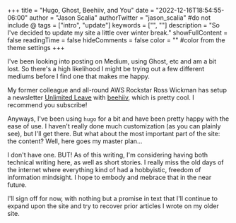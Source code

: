 +++
title = "Hugo, Ghost, Beehiiv, and You"
date = "2022-12-16T18:54:55-06:00"
author = "Jason Scalia"
authorTwitter = "jason_scalia" #do not include @
tags = ["intro", "update"]
keywords = ["", ""]
description = "So I've decided to update my site a little over winter break."
showFullContent = false
readingTime = false
hideComments = false
color = "" #color from the theme settings
+++

I've been looking into posting on Medium, using Ghost, etc and am a bit lost. So there's a high likelihood I might be trying out a few different mediums before I find one that makes me happy.

My former colleague and all-round AWS Rockstar Ross Wickman has setup a newsletter [Unlimited Leave](https://newsletter.unlimitedleave.com/) with [beehiiv](https://www.beehiiv.com/), which is pretty cool. I recommend you subscribe!

Anyways, I've been using `hugo` for a bit and have been pretty happy with the ease of use. I haven't really done much customization (as you can plainly see), but I'll get there. But what about the most important part of the site: the content? Well, here goes my master plan...

I don't have one. BUT! As of this writing, I'm considering having both technical writing here, as well as short stories. I really miss the old days of the internet where everything kind of had a hobbyistic, freedom of information mindsight. I hope to embody and mebrace that in the near future.

I'll sign off for now, with nothing but a promise in text that I'll continue to expand upon the site and try to recover prior articles I wrote on my older site.
